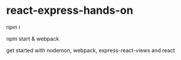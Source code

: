 # react-express-hands-on

npm i

npm start & webpack

get started with nodemon, webpack, express-react-views and react
